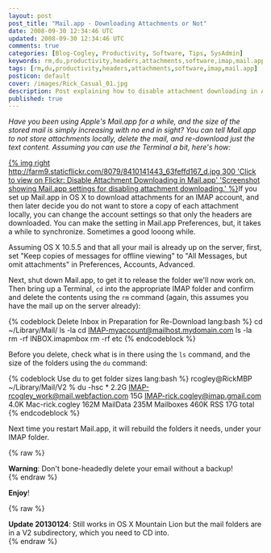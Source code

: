 ```yaml
---           
layout: post
post_title: "Mail.app - Downloading Attachments or Not"
date: 2008-09-30 12:34:46 UTC
updated: 2008-09-30 12:34:46 UTC
comments: true
categories: [Blog-Cogley, Productivity, Software, Tips, SysAdmin]
keywords: rm,du,productivity,headers,attachments,software,imap,mail.app
tags: [rm,du,productivity,headers,attachments,software,imap,mail.app]
posticon: default
cover: /images/Rick_Casual_01.jpg
description: Post explaining how to disable attachment downloading in Apple Mail.app, by Rick Cogley.
published: true
---
```


_Have you been using Apple's Mail.app for a while, and the size of the stored mail is simply increasing with no end in sight? You can tell Mail.app to not store attachments locally, delete the mail, and re-download just the text content. Assuming you can use the Terminal a bit, here's how:_

[{% img right http://farm9.staticflickr.com/8079/8410141443_63feffd167_d.jpg 300 'Click to view on Flickr: Disable Attachment Downloading in Mail.app' 'Screenshot showing Mail.app settings for disabling attachment downloading.' %}](http://www.flickr.com/photos/rickcogley/8410141443/)If you set up Mail.app in OS X to download attachments for an IMAP account, and then later decide you do not want to store a copy of each attachment locally, you can change the account settings so that only the headers are downloaded. You can make the setting in Mail.app Preferences, but, it takes a while to synchronize. Sometimes a good looong while. 

Assuming OS X 10.5.5 and that all your mail is already up on the server, first, set "Keep copies of messages for offline viewing" to "All Messages, but omit attachments" in Preferences, Accounts, Advanced. 

Next, shut down Mail.app, to get it to release the folder we'll now work on. Then bring up a Terminal, `cd` into the appropriate IMAP folder and confirm and delete the contents using the `rm` command (again, this assumes you have the mail up on the server already): 

{% codeblock Delete Inbox in Preparation for Re-Download lang:bash %}
cd ~/Library/Mail/
ls -la
cd IMAP-myaccount@mailhost.mydomain.com
ls -la
rm -rf INBOX.imapmbox
rm -rf etc
{% endcodeblock %} 

Before you delete, check what is in there using the `ls` command, and the size of the folders using the `du` command:

{% codeblock Use du to get folder sizes lang:bash %}
rcogley@RickMBP ~/Library/Mail/V2 % du -hsc *
2.2G	IMAP-rcogley_work@mail.webfaction.com
 15G	IMAP-rick.cogley@imap.gmail.com
4.0K	Mac-rick.cogley
162M	MailData
235M	Mailboxes
460K	RSS
 17G	total
{% endcodeblock %} 

Next time you restart Mail.app, it will rebuild the folders it needs, under your IMAP folder. 

{% raw %}<div class="alert alert-error"><strong>Warning</strong>: Don't bone-headedly delete your email without a backup!</div>{% endraw %} 

__Enjoy__!

{% raw %}<div class="alert alert-info"><strong>Update 20130124</strong>: Still works in OS X Mountain Lion but the mail folders are in a V2 subdirectory, which you need to CD into.</div>{% endraw %}




